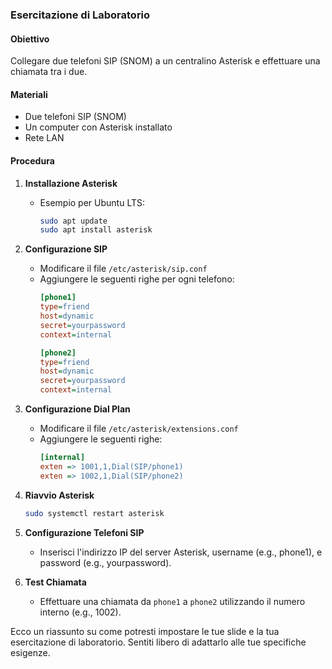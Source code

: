 ### Esercitazione di Laboratorio

#### Obiettivo
Collegare due telefoni SIP (SNOM) a un centralino Asterisk e effettuare una chiamata tra i due.

#### Materiali
- Due telefoni SIP (SNOM)
- Un computer con Asterisk installato
- Rete LAN

#### Procedura

1. **Installazione Asterisk**
   - Esempio per Ubuntu LTS:
     ```bash
     sudo apt update
     sudo apt install asterisk
     ```

2. **Configurazione SIP**
   - Modificare il file `/etc/asterisk/sip.conf`
   - Aggiungere le seguenti righe per ogni telefono:
     ```ini
     [phone1]
     type=friend
     host=dynamic
     secret=yourpassword
     context=internal

     [phone2]
     type=friend
     host=dynamic
     secret=yourpassword
     context=internal
     ```

3. **Configurazione Dial Plan**
   - Modificare il file `/etc/asterisk/extensions.conf`
   - Aggiungere le seguenti righe:
     ```ini
     [internal]
     exten => 1001,1,Dial(SIP/phone1)
     exten => 1002,1,Dial(SIP/phone2)
     ```

4. **Riavvio Asterisk**
   ```bash
   sudo systemctl restart asterisk
   ```

5. **Configurazione Telefoni SIP**
   - Inserisci l'indirizzo IP del server Asterisk, username (e.g., phone1), e password (e.g., yourpassword).

6. **Test Chiamata**
   - Effettuare una chiamata da `phone1` a `phone2` utilizzando il numero interno (e.g., 1002).

Ecco un riassunto su come potresti impostare le tue slide e la tua esercitazione di laboratorio. Sentiti libero di adattarlo alle tue specifiche esigenze.